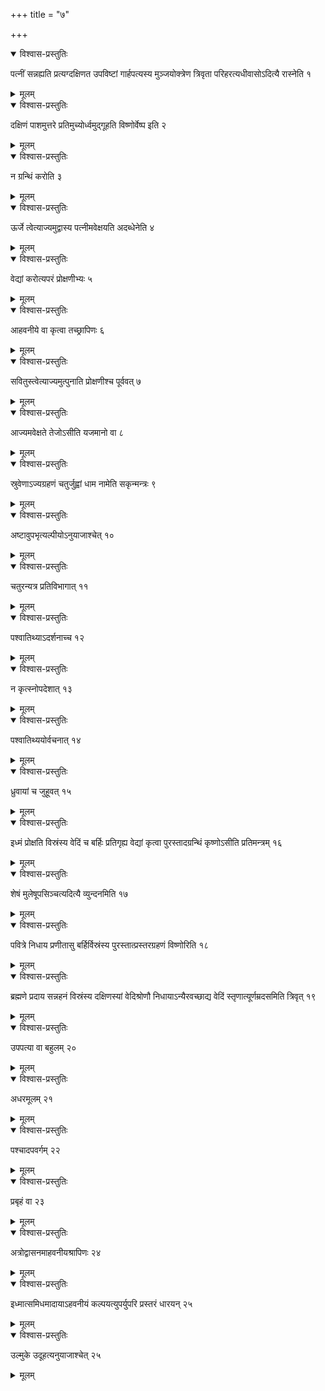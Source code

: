 +++
title = "७"

+++


<details open><summary>विश्वास-प्रस्तुतिः</summary>

पत्नीं सन्नह्यति प्रत्यग्दक्षिणत उपविष्टां गार्हपत्यस्य मुञ्जयोक्त्रेण त्रिवृता परिहरत्यधीवासोऽदित्यै रास्नेति १
</details>

<details><summary>मूलम्</summary>

पत्नीं सन्नह्यति प्रत्यग्दक्षिणत उपविष्टां गार्हपत्यस्य मुञ्जयोक्त्रेण त्रिवृता परिहरत्यधीवासोऽदित्यै रास्नेति १
</details>


<details open><summary>विश्वास-प्रस्तुतिः</summary>

दक्षिणं पाशमुत्तरे प्रतिमुच्योर्ध्वमुद्गूहति विष्णोर्वेष्प इति २
</details>

<details><summary>मूलम्</summary>

दक्षिणं पाशमुत्तरे प्रतिमुच्योर्ध्वमुद्गूहति विष्णोर्वेष्प इति २
</details>


<details open><summary>विश्वास-प्रस्तुतिः</summary>

न ग्रन्थिं करोति ३
</details>

<details><summary>मूलम्</summary>

न ग्रन्थिं करोति ३
</details>


<details open><summary>विश्वास-प्रस्तुतिः</summary>

ऊर्जे त्वेत्याज्यमुद्वास्य पत्नीमवेक्षयति अदब्धेनेति ४
</details>

<details><summary>मूलम्</summary>

ऊर्जे त्वेत्याज्यमुद्वास्य पत्नीमवेक्षयति अदब्धेनेति ४
</details>


<details open><summary>विश्वास-प्रस्तुतिः</summary>

वेद्यां करोत्यपरं प्रोक्षणीभ्यः ५
</details>

<details><summary>मूलम्</summary>

वेद्यां करोत्यपरं प्रोक्षणीभ्यः ५
</details>


<details open><summary>विश्वास-प्रस्तुतिः</summary>

आहवनीये वा कृत्वा तच्छ्रापिणः ६
</details>

<details><summary>मूलम्</summary>

आहवनीये वा कृत्वा तच्छ्रापिणः ६
</details>


<details open><summary>विश्वास-प्रस्तुतिः</summary>

सवितुस्त्वेत्याज्यमुत्पुनाति प्रोक्षणीश्च पूर्ववत् ७
</details>

<details><summary>मूलम्</summary>

सवितुस्त्वेत्याज्यमुत्पुनाति प्रोक्षणीश्च पूर्ववत् ७
</details>


<details open><summary>विश्वास-प्रस्तुतिः</summary>

आज्यमवेक्षते तेजोऽसीति यजमानो वा ८
</details>

<details><summary>मूलम्</summary>

आज्यमवेक्षते तेजोऽसीति यजमानो वा ८
</details>


<details open><summary>विश्वास-प्रस्तुतिः</summary>

स्रुवेणाऽज्यग्रहणं चतुर्जुह्वां धाम नामेति सकृन्मन्त्रः ९
</details>

<details><summary>मूलम्</summary>

स्रुवेणाऽज्यग्रहणं चतुर्जुह्वां धाम नामेति सकृन्मन्त्रः ९
</details>


<details open><summary>विश्वास-प्रस्तुतिः</summary>

अष्टावुपभृत्यल्पीयोऽनुयाजाश्चेत् १०
</details>

<details><summary>मूलम्</summary>

अष्टावुपभृत्यल्पीयोऽनुयाजाश्चेत् १०
</details>


<details open><summary>विश्वास-प्रस्तुतिः</summary>

चतुरन्यत्र प्रतिविभागात् ११
</details>

<details><summary>मूलम्</summary>

चतुरन्यत्र प्रतिविभागात् ११
</details>


<details open><summary>विश्वास-प्रस्तुतिः</summary>

पश्वातिथ्याऽदर्शनाच्च १२
</details>

<details><summary>मूलम्</summary>

पश्वातिथ्याऽदर्शनाच्च १२
</details>


<details open><summary>विश्वास-प्रस्तुतिः</summary>

न कृत्स्नोपदेशात् १३
</details>

<details><summary>मूलम्</summary>

न कृत्स्नोपदेशात् १३
</details>


<details open><summary>विश्वास-प्रस्तुतिः</summary>

पश्वातिथ्ययोर्वचनात् १४
</details>

<details><summary>मूलम्</summary>

पश्वातिथ्ययोर्वचनात् १४
</details>


<details open><summary>विश्वास-प्रस्तुतिः</summary>

ध्रुवायां च जुहूवत् १५
</details>

<details><summary>मूलम्</summary>

ध्रुवायां च जुहूवत् १५
</details>


<details open><summary>विश्वास-प्रस्तुतिः</summary>

इध्मं प्रोक्षति विस्रंस्य वेदिं च बर्हिः प्रतिगृह्य वेद्यां कृत्वा पुरस्तादग्रन्थिं कृष्णोऽसीति प्रतिमन्त्रम् १६
</details>

<details><summary>मूलम्</summary>

इध्मं प्रोक्षति विस्रंस्य वेदिं च बर्हिः प्रतिगृह्य वेद्यां कृत्वा पुरस्तादग्रन्थिं कृष्णोऽसीति प्रतिमन्त्रम् १६
</details>


<details open><summary>विश्वास-प्रस्तुतिः</summary>

शेषं मुलेषूपसिञ्चत्यदित्यै व्युन्दनमिति १७
</details>

<details><summary>मूलम्</summary>

शेषं मुलेषूपसिञ्चत्यदित्यै व्युन्दनमिति १७
</details>


<details open><summary>विश्वास-प्रस्तुतिः</summary>

पवित्रे निधाय प्रणीतासु बर्हिर्विस्रंस्य पुरस्तात्प्रस्तरग्रहणं विष्णोरिति १८
</details>

<details><summary>मूलम्</summary>

पवित्रे निधाय प्रणीतासु बर्हिर्विस्रंस्य पुरस्तात्प्रस्तरग्रहणं विष्णोरिति १८
</details>


<details open><summary>विश्वास-प्रस्तुतिः</summary>

ब्रह्मणे प्रदाय सन्नहनं विस्रंस्य दक्षिणस्यां वेदिश्रोणौ निधायाऽन्यैरवच्छाद्य वेदिं स्तृणात्यूर्णम्रदसमिति त्रिवृत् १९
</details>

<details><summary>मूलम्</summary>

ब्रह्मणे प्रदाय सन्नहनं विस्रंस्य दक्षिणस्यां वेदिश्रोणौ निधायाऽन्यैरवच्छाद्य वेदिं स्तृणात्यूर्णम्रदसमिति त्रिवृत् १९
</details>


<details open><summary>विश्वास-प्रस्तुतिः</summary>

उपपत्या वा बहुलम् २०
</details>

<details><summary>मूलम्</summary>

उपपत्या वा बहुलम् २०
</details>


<details open><summary>विश्वास-प्रस्तुतिः</summary>

अधरमूलम् २१
</details>

<details><summary>मूलम्</summary>

अधरमूलम् २१
</details>


<details open><summary>विश्वास-प्रस्तुतिः</summary>

पश्चादपवर्गम् २२
</details>

<details><summary>मूलम्</summary>

पश्चादपवर्गम् २२
</details>


<details open><summary>विश्वास-प्रस्तुतिः</summary>

प्रबृहं वा २३
</details>

<details><summary>मूलम्</summary>

प्रबृहं वा २३
</details>


<details open><summary>विश्वास-प्रस्तुतिः</summary>

अत्रोद्वासनमाहवनीयश्रापिणः २४
</details>

<details><summary>मूलम्</summary>

अत्रोद्वासनमाहवनीयश्रापिणः २४
</details>


<details open><summary>विश्वास-प्रस्तुतिः</summary>

इध्मात्समिधमादायाऽहवनीयं कल्पयत्युपर्युपरि प्रस्तरं धारयन् २५
</details>

<details><summary>मूलम्</summary>

इध्मात्समिधमादायाऽहवनीयं कल्पयत्युपर्युपरि प्रस्तरं धारयन् २५
</details>


<details open><summary>विश्वास-प्रस्तुतिः</summary>

उल्मुके उदूहत्यनुयाजाश्चेत् २५
</details>

<details><summary>मूलम्</summary>

उल्मुके उदूहत्यनुयाजाश्चेत् २५
</details>
